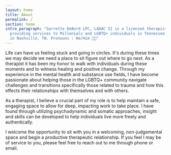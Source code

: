 ```yaml
---
layout: home
title: About
permalink: /
section: home
intro_paragraph: "Garrette DeBord LPC, LADAC II is a licensed therapist
  providing services to Millenials and LGBTQ+ individuals in Tennessee. Located
  in Nashville, TN. Pronouns : He/Him 🏳️‍🌈"
---
```

Life can have us feeling stuck and going in circles. It's during these times we may decide we need a place to sit figure out where to go next. As a therapist it has been my honor to walk with individuals during these moments and to witness healing and positive change. Through my experience in the mental health and substance use fields, I have become passionate about helping those in the LGBTQ+ community navigate challenges and transitions specifically those related to trauma and how this effects their relationships with themselves and with others.

As a therapist, I believe a crucial part of my role is to help maintain a safe, engaging space to allow for deep, impacting work to take place. I have found through utilizing psychodynamic and somatic approaches, insight and skills can be developed to help individuals live more freely and authentically.

I welcome the opportunity to sit with you in a welcoming, non-judgemental space and begin a productive therapeutic relationship. If you feel I may be of service to you, please feel free to reach out to me through phone or email.